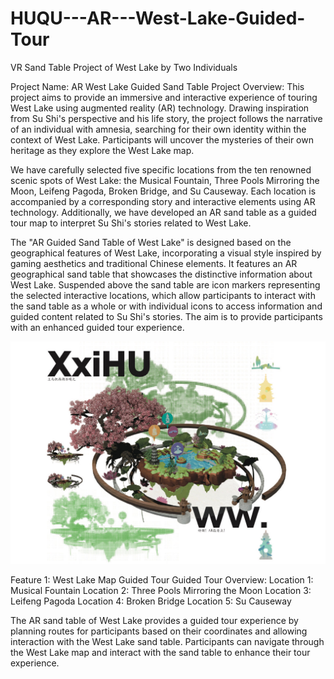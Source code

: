 # HUQU---AR---West-Lake-Guided-Tour
VR Sand Table Project of West Lake by Two Individuals

Project Name: AR West Lake Guided Sand Table
Project Overview:
This project aims to provide an immersive and interactive experience of touring West Lake using augmented reality (AR) technology. Drawing inspiration from Su Shi's perspective and his life story, the project follows the narrative of an individual with amnesia, searching for their own identity within the context of West Lake. Participants will uncover the mysteries of their own heritage as they explore the West Lake map.

We have carefully selected five specific locations from the ten renowned scenic spots of West Lake: the Musical Fountain, Three Pools Mirroring the Moon, Leifeng Pagoda, Broken Bridge, and Su Causeway. Each location is accompanied by a corresponding story and interactive elements using AR technology. Additionally, we have developed an AR sand table as a guided tour map to interpret Su Shi's stories related to West Lake.

The "AR Guided Sand Table of West Lake" is designed based on the geographical features of West Lake, incorporating a visual style inspired by gaming aesthetics and traditional Chinese elements. It features an AR geographical sand table that showcases the distinctive information about West Lake. Suspended above the sand table are icon markers representing the selected interactive locations, which allow participants to interact with the sand table as a whole or with individual icons to access information and guided content related to Su Shi's stories. The aim is to provide participants with an enhanced guided tour experience.

<picture>
 <source media="(prefers-color-scheme: dark)" srcset="https://github.com/ZHAOHENGXIE823/HUQU---AR---West-Lake-Guided-Tour/blob/main/%E5%BE%AE%E4%BF%A1%E5%9B%BE%E7%89%87_20240422050600.jpg">
 <source media="(prefers-color-scheme: light)" srcset="https://github.com/ZHAOHENGXIE823/HUQU---AR---West-Lake-Guided-Tour/blob/main/%E5%BE%AE%E4%BF%A1%E5%9B%BE%E7%89%87_20240422050600.jpg">
 <img alt="YOUR-ALT-TEXT" src="https://github.com/ZHAOHENGXIE823/HUQU---AR---West-Lake-Guided-Tour/blob/main/%E5%BE%AE%E4%BF%A1%E5%9B%BE%E7%89%87_20240422050600.jpg">
</picture>

Feature 1: West Lake Map Guided Tour
Guided Tour Overview:
Location 1: Musical Fountain
Location 2: Three Pools Mirroring the Moon
Location 3: Leifeng Pagoda
Location 4: Broken Bridge
Location 5: Su Causeway

The AR sand table of West Lake provides a guided tour experience by planning routes for participants based on their coordinates and allowing interaction with the West Lake sand table. Participants can navigate through the West Lake map and interact with the sand table to enhance their tour experience.
